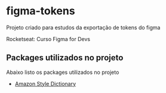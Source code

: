# figma-tokens

Projeto criado para estudos da exportação de tokens do figma

Rocketseat: Curso Figma for Devs

## Packages utilizados no projeto

Abaixo listo os packages utilizados no projeto

- [Amazon Style Dictionary](https://amzn.github.io/style-dictionary/#/quick_start)
